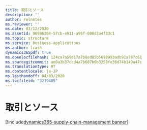```yaml
---
title: 取引とソース
description: ''
author: relnotes
ms.reviewer: ''
ms.date: 03/12/2020
ms.assetid: 96986204-57cb-e911-a96f-000d3a4f33c1
ms.topic: structure
ms.service: business-applications
ms.author: lcash
dynamics365pdf: true
ms.openlocfilehash: 124ca7a59d17a7b8ed85b5698993adb91a797c61
ms.sourcegitcommit: ae0a3b37ccd4a7b687b0b3258fe36d74b149a47c
ms.translationtype: HT
ms.contentlocale: ja-JP
ms.lasthandoff: 04/03/2020
ms.locfileid: "3219405"
---
```

# <a name="trade-and-source"></a>取引とソース

[!include[dynamics365-supply-chain-management banner](../includes/dynamics365-supply-chain-management.md)]

<!--structure start-->

<!--structure end-->



